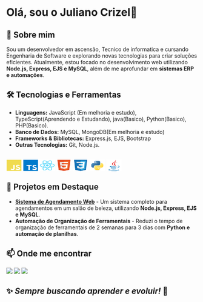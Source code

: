 # Olá, sou o Juliano Crizel👋

## 🚀 Sobre mim
Sou um desenvolvedor em ascensão, Tecnico de informatica e cursando Engenharia de Software e explorando novas tecnologias para criar soluções eficientes. Atualmente, estou focado no desenvolvimento web utilizando **Node.js, Express, EJS e MySQL**, além de me aprofundar em **sistemas ERP e automações**.

## 🛠️ Tecnologias e Ferramentas
- **Linguagens:** JavaScript (Em melhoria e estudo), TypeScript(Aprendendo e Estudando), java(Basico), Python(Basico), PHP(Basico).
- **Banco de Dados:** MySQL, MongoDB(Em melhoria e estudo)
- **Frameworks & Bibliotecas:** Express.js, EJS, Bootstrap
- **Outras Tecnologias:** Git, Node.js.
<div style="display: inline_block"><br>
  <img align="center" alt="DismayCS-Js" height="30" width="40" src="https://raw.githubusercontent.com/devicons/devicon/master/icons/javascript/javascript-plain.svg">
  <img align="center" alt="DismayCS-Ts" height="30" width="40" src="https://raw.githubusercontent.com/devicons/devicon/master/icons/typescript/typescript-plain.svg">
  <img align="center" alt="DismayCS-React" height="30" width="40" src="https://raw.githubusercontent.com/devicons/devicon/master/icons/react/react-original.svg">
  <img align="center" alt="DismayCS-HTML" height="30" width="40" src="https://raw.githubusercontent.com/devicons/devicon/master/icons/html5/html5-original.svg">
  <img align="center" alt="DismayCS-CSS" height="30" width="40" src="https://raw.githubusercontent.com/devicons/devicon/master/icons/css3/css3-original.svg">
  <img align="center" alt="DismayCS-Python" height="30" width="40" src="https://raw.githubusercontent.com/devicons/devicon/master/icons/python/python-original.svg">
  <img align="center" alt="Rafa-Csharp" height="30" width="40" src="https://raw.githubusercontent.com/devicons/devicon/master/icons/java/java-original.svg">
</div>


## 📌 Projetos em Destaque
- **[Sistema de Agendamento Web](#)** - Um sistema completo para agendamentos em um salão de beleza, utilizando **Node.js, Express, EJS e MySQL**.
- **Automação de Organização de Ferramentais** - Reduzi o tempo de organização de ferramentais de 2 semanas para 3 dias com **Python e automação de planilhas**.

 ## 📫 Onde me encontrar
<div>
  <a href="https://www.instagram.com/julianoo_cs/" target="_blank"><img src="https://img.shields.io/badge/-Instagram-%23E4405F?style=for-the-badge&logo=instagram&logoColor=white" target="_blank"></a>
  <a href = "mailto:julianocrizelpro@gmail.com"><img src="https://img.shields.io/badge/-Gmail-%23333?style=for-the-badge&logo=gmail&logoColor=white" target="_blank"></a>
  <a href="https://www.linkedin.com/in/juliano-crizel/" target="_blank"><img src="https://img.shields.io/badge/-LinkedIn-%230077B5?style=for-the-badge&logo=linkedin&logoColor=white" target="_blank"></a> 
  
</div>


✨ *Sempre buscando aprender e evoluir!* 🚀
---
